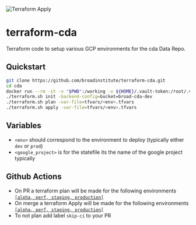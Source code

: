 ![Terraform Apply](https://github.com/broadinstitute/terraform-cda/workflows/Terraform%20Apply/badge.svg)

# terraform-cda

Terraform code to setup various GCP environments for the cda Data Repo.

## Quickstart

```sh
git clone https://github.com/broadinstitute/terraform-cda.git
cd cda
docker run --rm -it -v "$PWD":/working -v ${HOME}/.vault-token:/root/.vault-token broadinstitute/dsde-toolbox:consul-0.20.0 ./mkEnv.sh -e <env>
./terraform.sh init -backend-config=bucket=broad-cda-dev
./terraform.sh plan -var-file=tfvars/<env>.tfvars
./terraform.sh apply -var-file=tfvars/<env>.tfvars
```
## Variables
- `<env>` should correspond to the environment to deploy (typically either `dev`
or `prod`)
- `<google_project>` is for the statefile its the name of the google project typically

## Github Actions
- On PR a terraform plan will be made for the following environments [`[alpha, perf, staging, production]`](https://github.com/broadinstitute/terraform-cda/blob/ms-tfvars/.github/workflows/terraformPrPlan.yml#L16)
- On merge a terraform Apply will be made for the following environments [`[alpha, perf, staging, production]`](https://github.com/broadinstitute/terraform-cda/blob/ms-tfvars/.github/workflows/terraformPrPlan.yml#L16)
- To not plan add label `skip-ci` to your PR

